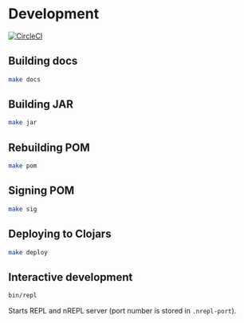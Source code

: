 # Development

[![CircleCI](https://circleci.com/gh/randomseed-io/phone-number.svg?style=svg)](https://circleci.com/gh/randomseed-io/phone-number)

## Building docs

```bash
make docs
```

## Building JAR

```bash
make jar
```

## Rebuilding POM

```bash
make pom
```

## Signing POM

```bash
make sig
```

## Deploying to Clojars

```bash
make deploy
```

## Interactive development

```bash
bin/repl
```

Starts REPL and nREPL server (port number is stored in `.nrepl-port`).
